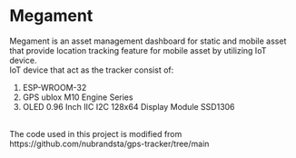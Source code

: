 # Megament
Megament is an asset management dashboard for static and mobile asset that provide location tracking feature for mobile asset by utilizing IoT device.
</br>
IoT device that act as the tracker consist of:
1. ESP-WROOM-32
2. GPS ublox M10 Engine Series
3. OLED 0.96 Inch IIC I2C 128x64 Display Module SSD1306
</br>
The code used in this project is modified from https://github.com/nubrandsta/gps-tracker/tree/main
